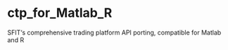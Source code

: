 ctp_for_Matlab_R
================

SFIT‘s comprehensive trading platform API porting, compatible for Matlab and R

